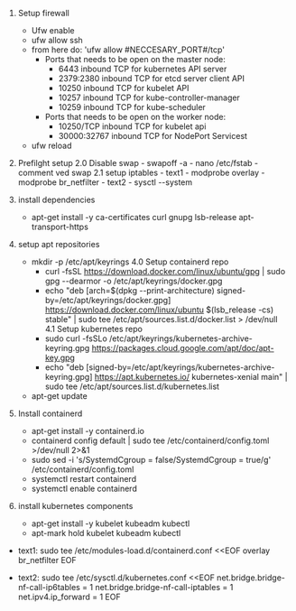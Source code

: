 1. Setup firewall
    - Ufw enable
    - ufw allow ssh
    - from here do: 'ufw allow #NECCESARY_PORT#/tcp'
        - Ports that needs to be open on the master node:
            - 6443      inbound TCP for kubernetes API server
            - 2379:2380 inbound TCP for etcd server client API
            - 10250     inbound TCP for kubelet API
            - 10257     inbound TCP for kube-controller-manager
            - 10259     inbound TCP for kube-scheduler
        - Ports that needs to be open on the worker node:
            - 10250/TCP   inbound TCP for kubelet api
            - 30000:32767 inbound TCP for NodePort Servicest
    - ufw reload

2. Prefilght setup
    2.0 Disable swap
        - swapoff -a
        - nano /etc/fstab
        - comment ved swap
    2.1 setup iptables
        - text1
        - modprobe overlay
        - modprobe br_netfilter
        - text2
        - sysctl --system

3. install dependencies
    - apt-get install -y ca-certificates curl gnupg lsb-release apt-transport-https

4. setup apt repositories
    - mkdir -p /etc/apt/keyrings
    4.0 Setup containerd repo
        - curl -fsSL https://download.docker.com/linux/ubuntu/gpg | sudo gpg --dearmor -o /etc/apt/keyrings/docker.gpg
        - echo "deb [arch=$(dpkg --print-architecture) signed-by=/etc/apt/keyrings/docker.gpg] https://download.docker.com/linux/ubuntu $(lsb_release -cs) stable" | sudo tee /etc/apt/sources.list.d/docker.list > /dev/null
    4.1 Setup kubernetes repo    
        - sudo curl -fsSLo /etc/apt/keyrings/kubernetes-archive-keyring.gpg https://packages.cloud.google.com/apt/doc/apt-key.gpg
        - echo "deb [signed-by=/etc/apt/keyrings/kubernetes-archive-keyring.gpg] https://apt.kubernetes.io/ kubernetes-xenial main" | sudo tee /etc/apt/sources.list.d/kubernetes.list
    - apt-get update

5. Install containerd
    - apt-get install -y containerd.io
    - containerd config default | sudo tee /etc/containerd/config.toml >/dev/null 2>&1
    - sudo sed -i 's/SystemdCgroup \= false/SystemdCgroup \= true/g' /etc/containerd/config.toml
    - systemctl restart containerd
    - systemctl enable containerd

6. install kubernetes components
    - apt-get install -y kubelet kubeadm kubectl
    - apt-mark hold kubelet kubeadm kubectl

- text1:
sudo tee /etc/modules-load.d/containerd.conf <<EOF
overlay
br_netfilter
EOF

- text2:
sudo tee /etc/sysctl.d/kubernetes.conf <<EOF
net.bridge.bridge-nf-call-ip6tables = 1
net.bridge.bridge-nf-call-iptables = 1
net.ipv4.ip_forward = 1
EOF